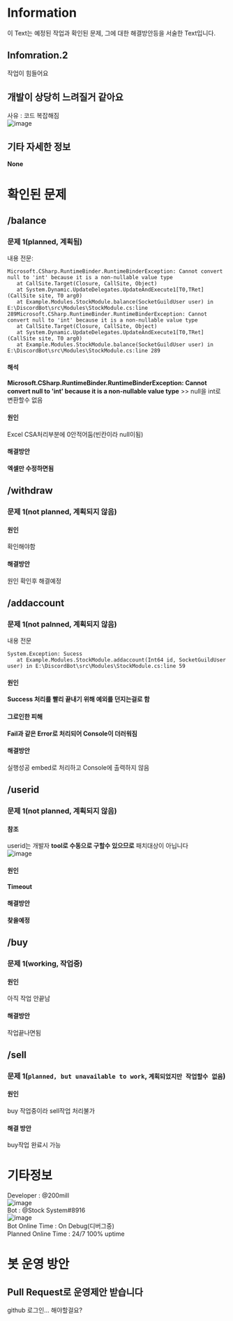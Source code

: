 # Information
이 Text는 예정된 작업과 확인된 문제, 그에 대한 해결방안등을 서술한 Text입니다.
## Infomration.2
작업이 힘들어요
## 개발이 상당히 느려질거 같아요
사유 : 코드 복잡해짐    
![image](https://github.com/200mill/200mill.github.io/assets/97425242/aead479d-c95d-4575-afab-25bd31088b4c)


## 기타 자세한 정보
**None**

# 확인된 문제
## /balance
### 문제 1(planned, 계획됨)
내용 전문:   
```
Microsoft.CSharp.RuntimeBinder.RuntimeBinderException: Cannot convert null to 'int' because it is a non-nullable value type
   at CallSite.Target(Closure, CallSite, Object)
   at System.Dynamic.UpdateDelegates.UpdateAndExecute1[T0,TRet](CallSite site, T0 arg0)
   at Example.Modules.StockModule.balance(SocketGuildUser user) in E:\DiscordBot\src\Modules\StockModule.cs:line 289Microsoft.CSharp.RuntimeBinder.RuntimeBinderException: Cannot convert null to 'int' because it is a non-nullable value type
   at CallSite.Target(Closure, CallSite, Object)
   at System.Dynamic.UpdateDelegates.UpdateAndExecute1[T0,TRet](CallSite site, T0 arg0)
   at Example.Modules.StockModule.balance(SocketGuildUser user) in E:\DiscordBot\src\Modules\StockModule.cs:line 289
```
#### 해석
**Microsoft.CSharp.RuntimeBinder.RuntimeBinderException: Cannot convert null to 'int' because it is a non-nullable value type** >> null을 int로 변환할수 없음
#### 원인
Excel CSA처리부분에 0안적어둠(빈칸이라 null이됨)
#### 해결방안
**엑셀만 수정하면됨**
## /withdraw
### 문제 1(not planned, 계획되지 않음)
#### 원인
확인해야함
#### 해결방안
원인 확인후 해결예정
## /addaccount
### 문제 1(not palnned, 계획되지 않음)
내용 전문   
```
System.Exception: Sucess
   at Example.Modules.StockModule.addaccount(Int64 id, SocketGuildUser user) in E:\DiscordBot\src\Modules\StockModule.cs:line 59
```
#### 원인
**Success 처리를 빨리 끝내기 위해 예외를 던지는걸로 함**
#### 그로인한 피해
**Fail과 같은 Error로 처리되어 Console이 더러워짐**
#### 해결방안
실행성공 embed로 처리하고 Console에 출력하지 않음
## /userid
### 문제 1(not planned, 계획되지 않음)
#### 참조
userid는 개발자 **tool로 수동으로 구할수 있으므로** 패치대상이 아닙니다   
![image](https://github.com/200mill/200mill.github.io/assets/97425242/fb472081-46ac-4878-a41b-3a7ec6620782)   

#### 원인
**Timeout**
#### 해결방안
**찾을예정**
## /buy
### 문제 1(working, 작업중)
#### 원인
아직 작업 안끝남
#### 해결방안
작업끝나면됨
## /sell
### 문제 1(`planned, but unavailable to work`, `계획되었지만 작업할수 없음`)
#### 원인
buy 작업중이라 sell작업 처리불가
#### 해결 방안
buy작업 완료시 가능

# 기타정보
Developer : @200mill   
![image](https://github.com/200mill/200mill.github.io/assets/97425242/40d89bf8-1df1-420c-b1ef-8afa70d52367)   
Bot : @Stock System#8916   
![image](https://github.com/200mill/200mill.github.io/assets/97425242/def6cf26-84ac-4789-8b17-840231daeb56)    
Bot Online Time : On Debug(디버그중)   
Planned Online Time : 24/7 100% uptime   

# 봇 운영 방안
## Pull Request로 운영제안 받습니다

github 로그인... 해야할걸요?
